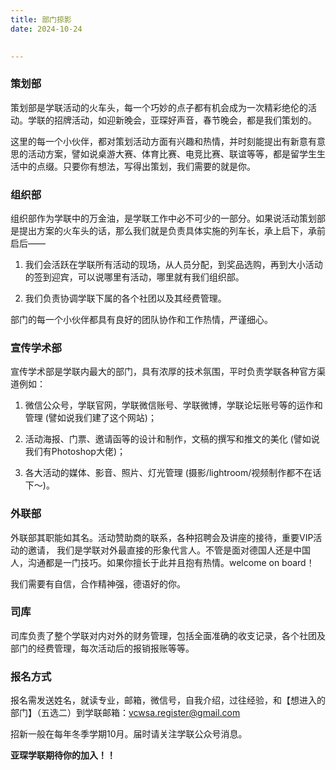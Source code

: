 ```yaml
---
title: 部门掠影
date: 2024-10-24

 
---
```


### 策划部

策划部是学联活动的火车头，每一个巧妙的点子都有机会成为一次精彩绝伦的活动。学联的招牌活动，如迎新晚会，亚琛好声音，春节晚会，都是我们策划的。

这里的每一个小伙伴，都对策划活动方面有兴趣和热情，并时刻能提出有新意有意思的活动方案，譬如说桌游大赛、体育比赛、电竞比赛、联谊等等，都是留学生生活中的点缀。只要你有想法，写得出策划，我们需要的就是你。



### 组织部

组织部作为学联中的万金油，是学联工作中必不可少的一部分。如果说活动策划部是提出方案的火车头的话，那么我们就是负责具体实施的列车长，承上启下，承前启后——

1. 我们会活跃在学联所有活动的现场，从人员分配，到奖品选购，再到大小活动的签到迎宾，可以说哪里有活动，哪里就有我们组织部。

2. 我们负责协调学联下属的各个社团以及其经费管理。

部门的每一个小伙伴都具有良好的团队协作和工作热情，严谨细心。



### 宣传学术部

宣传学术部是学联内最大的部门，具有浓厚的技术氛围，平时负责学联各种官方渠道例如：

1. 微信公众号，学联官网，学联微信账号、学联微博，学联论坛账号等的运作和管理 (譬如说我们建了这个网站)；

2. 活动海报、门票、邀请函等的设计和制作，文稿的撰写和推文的美化 (譬如说我们有Photoshop大佬)；

3. 各大活动的媒体、影音、照片、灯光管理 (摄影/lightroom/视频制作都不在话下～)。



### 外联部

外联部其职能如其名。活动赞助商的联系，各种招聘会及讲座的接待，重要VIP活动的邀请， 我们是学联对外最直接的形象代言人。不管是面对德国人还是中国人，沟通都是一门技巧。如果你擅长于此并且抱有热情。welcome on board！

我们需要有自信，合作精神强，德语好的你。



### 司库

司库负责了整个学联对内对外的财务管理，包括全面准确的收支记录，各个社团及部门的经费管理，每次活动后的报销报账等等。



### 报名方式

报名需发送姓名，就读专业，邮箱，微信号，自我介绍，过往经验，和【想进入的部门】（五选二）到学联邮箱：vcwsa.register@gmail.com

招新一般在每年冬季学期10月。届时请关注学联公众号消息。



**亚琛学联期待你的加入！！**
